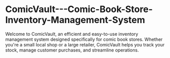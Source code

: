 # ComicVault---Comic-Book-Store-Inventory-Management-System
Welcome to ComicVault, an efficient and easy-to-use inventory management system designed specifically for comic book stores. Whether you're a small local shop or a large retailer, ComicVault helps you track your stock, manage customer purchases, and streamline operations.

